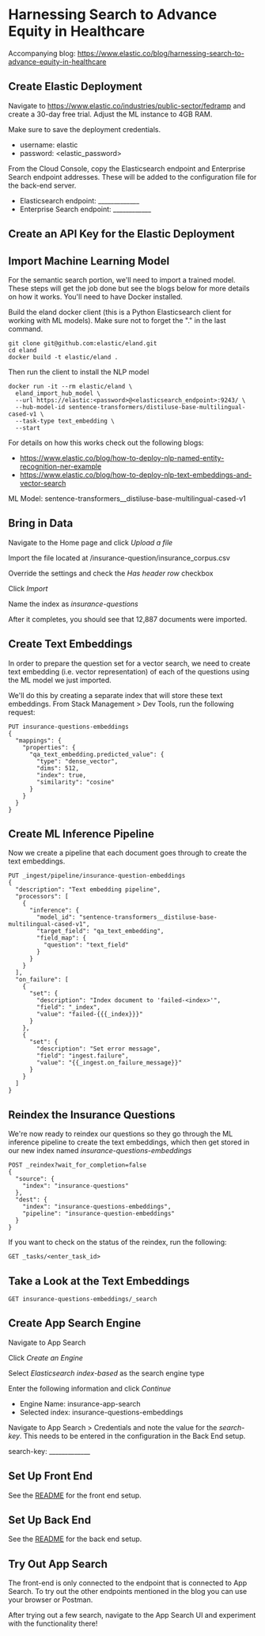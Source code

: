 # Harnessing Search to Advance Equity in Healthcare
Accompanying blog: https://www.elastic.co/blog/harnessing-search-to-advance-equity-in-healthcare

## Create Elastic Deployment
Navigate to https://www.elastic.co/industries/public-sector/fedramp and create a 30-day free trial. Adjust the ML instance to 4GB RAM.

Make sure to save the deployment credentials.
- username: elastic
- password: <elastic_password>

From the Cloud Console, copy the Elasticsearch endpoint and Enterprise Search endpoint addresses.  These will be added to the configuration file for the back-end server.
- Elasticsearch endpoint: _____________
- Enterprise Search endpoint: ____________

## Create an API Key for the Elastic Deployment


## Import Machine Learning Model
For the semantic search portion, we'll need to import a trained model. These steps will get the job done but see the blogs below for more details on how it works. You'll need to have Docker installed.

Build the eland docker client (this is a Python Elasticsearch client for working with ML models). Make sure not to forget the "." in the last command.
```
git clone git@github.com:elastic/eland.git
cd eland
docker build -t elastic/eland .
```
Then run the client to install the NLP model
```
docker run -it --rm elastic/eland \
  eland_import_hub_model \
  --url https://elastic:<password>@<elasticsearch_endpoint>:9243/ \
  --hub-model-id sentence-transformers/distiluse-base-multilingual-cased-v1 \
  --task-type text_embedding \
  --start
```

For details on how this works check out the following blogs:
- https://www.elastic.co/blog/how-to-deploy-nlp-named-entity-recognition-ner-example
- https://www.elastic.co/blog/how-to-deploy-nlp-text-embeddings-and-vector-search

ML Model: sentence-transformers__distiluse-base-multilingual-cased-v1

## Bring in Data
Navigate to the Home page and click *Upload a file*

Import the file located at /insurance-question/insurance_corpus.csv

Override the settings and check the *Has header row* checkbox

Click *Import*

Name the index as *insurance-questions*

After it completes, you should see that 12,887 documents were imported.

## Create Text Embeddings
In order to prepare the question set for a vector search, we need to create text embedding (i.e. vector representation) of each of the questions using the ML model we just imported.

We'll do this by creating a separate index that will store these text embeddings. From Stack Management > Dev Tools, run the following request:

```
PUT insurance-questions-embeddings
{
  "mappings": {
    "properties": {
      "qa_text_embedding.predicted_value": {
        "type": "dense_vector",
        "dims": 512,
        "index": true,
        "similarity": "cosine"
      }
    }
  }
}
```
## Create ML Inference Pipeline
Now we create a pipeline that each document goes through to create the text embeddings.

```
PUT _ingest/pipeline/insurance-question-embeddings
{
  "description": "Text embedding pipeline",
  "processors": [
    {
      "inference": {
        "model_id": "sentence-transformers__distiluse-base-multilingual-cased-v1",
        "target_field": "qa_text_embedding",
        "field_map": {
          "question": "text_field"
        }
      }
    }
  ],
  "on_failure": [
    {
      "set": {
        "description": "Index document to 'failed-<index>'",
        "field": "_index",
        "value": "failed-{{{_index}}}"
      }
    },
    {
      "set": {
        "description": "Set error message",
        "field": "ingest.failure",
        "value": "{{_ingest.on_failure_message}}"
      }
    }
  ]
}
```
## Reindex the Insurance Questions
We're now ready to reindex our questions so they go through the ML inference pipeline to create the text embeddings, which then get stored in our new index named *insurance-questions-embeddings*

```
POST _reindex?wait_for_completion=false
{
  "source": {
    "index": "insurance-questions"
  },
  "dest": {
    "index": "insurance-questions-embeddings",
    "pipeline": "insurance-question-embeddings"
  }
}
```
If you want to check on the status of the reindex, run the following:
```
GET _tasks/<enter_task_id>
```

## Take a Look at the Text Embeddings
```
GET insurance-questions-embeddings/_search
```

## Create App Search Engine
Navigate to App Search

Click *Create an Engine*

Select *Elasticsearch index-based* as the search engine type

Enter the following information and click *Continue*
- Engine Name: insurance-app-search
- Selected index: insurance-questions-embeddings

Navigate to App Search > Credentials and note the value for the *search-key*. This needs to be entered in the configuration in the Back End setup.

search-key: _____________

## Set Up Front End
See the [README](./front-end/README.md) for the front end setup.

## Set Up Back End
See the [README](./back-end/README.MD) for the back end setup.

## Try Out App Search
The front-end is only connected to the endpoint that is connected to App Search. To try out the other endpoints mentioned in the blog you can use your browser or Postman.

After trying out a few search, navigate to the App Search UI and experiment with the functionality there!
